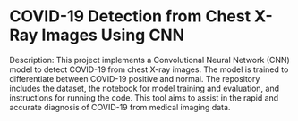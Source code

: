 # COVID-19 Detection from Chest X-Ray Images Using CNN
Description:
This project implements a Convolutional Neural Network (CNN) model to detect COVID-19 from chest X-ray images. The model is trained to differentiate between COVID-19 positive and normal. The repository includes the dataset, the notebook for model training and evaluation, and instructions for running the code. This tool aims to assist in the rapid and accurate diagnosis of COVID-19 from medical imaging data.
